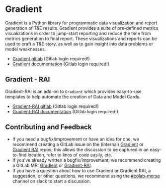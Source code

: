 # Gradient

Gradient is a Python library for programmatic data visualization and report generation of T&E results. 
Gradient provides a suite of pre-defined metrics visualizations in order to jump-start reporting and reduce the time from metrics generation to final report. 
These visualizations and reports can be used to craft a T&E story, as well as to gain insight into data problems or model weaknesses.

- [Gradient gitlab](https://gitlab.jatic.net/jatic/morse/gradient) (Gitlab login required!)
- [Gradient documentation](https://jatic.pages.jatic.net/morse/gradient/) (Gitlab login required!)

## Gradient - RAI
Gradient-RAI is an add-on to `Gradient` which provides easy-to-use templates to help automate the creation of Data 
and Model Cards. 

- [Gradient-RAI gitlab](https://gitlab.jatic.net/jatic/morse/gradient-rai) (Gitlab login required!)
- [Gradient-RAI documentation](https://jatic.pages.jatic.net/morse/gradient-rai/) (Gitlab login required!)

## Contributing and Feedback

- If you need a bugfix/improvement or have an idea for one, we recommend creating a GitLab issue on the (internal) [Gradient](https://gitlab.jatic.net/jatic/morse/gradient/-/issues/new) or [Gradient RAI](https://gitlab.jatic.net/jatic/morse/gradient-rai/-/issues/new) repos; this allows the discussion to be captured in an easy-to-find location, refer to lines of code easily, etc.
- If you've already written a bugfix/improvement, we recommend creating a GitLab MR:  [Gradient](https://gitlab.jatic.net/jatic/morse/gradient/-/merge_requests/new) or [Gradient-RAI](https://gitlab.jatic.net/jatic/morse/gradient-rai/-/merge_requests/new).
- If you have a question about how to use Gradient or Gradient RAI, a suggestion, or other questions, we recommend using the [#colab-morse](https://mitre.enterprise.slack.com/archives/C05FXQANCG3) channel on slack to start a discussion.
